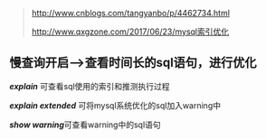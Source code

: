 
> http://www.cnblogs.com/tangyanbo/p/4462734.html
> 
> http://www.qxgzone.com/2017/06/23/mysql索引优化
> 

## 慢查询开启-->查看时间长的sql语句，进行优化

***explain*** 可查看sql使用的索引和推测执行过程

***explain extended*** 可将mysql系统优化的sql加入warning中

***show warning***可查看warning中的sql语句